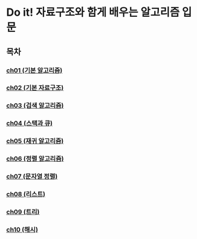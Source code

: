 # Do it! 자료구조와 함게 배우는 알고리즘 입문

## 목차

### [ch01 (기본 알고리즘)](md/01.md)

### [ch02 (기본 자료구조)](md/02.md)

### [ch03 (검색 알고리즘)](md/03.md)

### [ch04 (스택과 큐)](md/04.md)

### [ch05 (재귀 알고리즘)](md/05.md)

### [ch06 (정렬 알고리즘)](md/06.md)

### [ch07 (문자열 정렬)](md/07.md)

### [ch08 (리스트)](md/08.md)

### [ch09 (트리)](md/09.md)

### [ch10 (해시)](md/10.md)